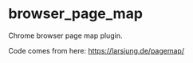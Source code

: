 # browser_page_map
Chrome browser page map plugin.

Code comes from here: https://larsjung.de/pagemap/

